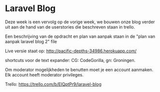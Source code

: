 # Laravel Blog

Deze week is een vervolg op de vorige week, we bouwen onze blog verder uit aan de hand van de userstories die beschreven staan in trello.

Een beschrijving van de opdracht en plan van aanpak staan in de "plan van aanpak laravel blog 2" file

Live versie staat op: http://pacific-depths-34986.herokuapp.com/

shortcuts voor de text expander: CG: CodeGorilla, gn: Groningen.

Om moderator mogelijkheden te benutten moet je een account aanmaken. Elk account heeft moderator privileges.

Trello: https://trello.com/b/ElQptPr9/laravel-blog

